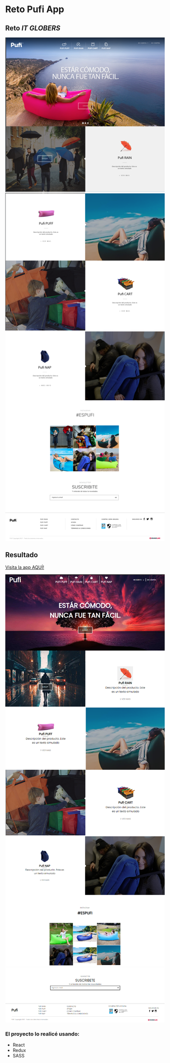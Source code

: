 # Reto Pufi App

## Reto _IT GLOBERS_

![imagen prototipo 1](/src/assets/imagesmd/proto1.png "prototipo")
![imagen prototipo 2](/src/assets/imagesmd/proto2.png "prototipo")
![imagen prototipo 3](/src/assets/imagesmd/proto3.png "prototipo")

## Resultado
[Visita la app AQUÍ!](https://pufi-app-adriruiz.netlify.app/)

![imagen prototipo 1](/src/assets/imagesmd/result1.png "prototipo")
![imagen prototipo 1](/src/assets/imagesmd/result2.png "prototipo")
![imagen prototipo 1](/src/assets/imagesmd/result3.png "prototipo")
![imagen prototipo 1](/src/assets/imagesmd/result4.png "prototipo")

### El proyecto lo realicé usando:
- React
- Redux
- SASS









   
